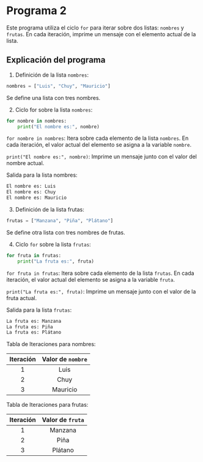 # Programa 2
Este programa utiliza el ciclo `for` para iterar sobre dos listas: `nombres` y `frutas`. En cada iteración, imprime un mensaje con el elemento actual de la lista.
## Explicación del programa
1. Definición de la lista `nombres`:

```python
nombres = ["Luis", "Chuy", "Mauricio"]
```
Se define una lista con tres nombres.

2. Ciclo for sobre la lista `nombres`:
```python
for nombre in nombres:
    print("El nombre es:", nombre)
```
`for nombre in nombres`: Itera sobre cada elemento de la lista `nombres`. En cada iteración, el valor actual del elemento se asigna a la variable `nombre`.

`print("El nombre es:", nombre)`: Imprime un mensaje junto con el valor del nombre actual.

Salida para la lista nombres:
```python
El nombre es: Luis
El nombre es: Chuy
El nombre es: Mauricio
```

3. Definición de la lista frutas:
```python
frutas = ["Manzana", "Piña", "Plátano"]
```
Se define otra lista con tres nombres de frutas.

4. Ciclo `for` sobre la lista `frutas`:
```python
for fruta in frutas:
    print("La fruta es:", fruta)
```
`for fruta in frutas`: Itera sobre cada elemento de la lista `frutas`. En cada iteración, el valor actual del elemento se asigna a la variable `fruta`.

`print("La fruta es:", fruta)`: Imprime un mensaje junto con el valor de la fruta actual.

Salida para la lista `frutas`:
```python
La fruta es: Manzana
La fruta es: Piña
La fruta es: Plátano
```

Tabla de Iteraciones para nombres:

| **Iteración** | **Valor de `nombre`** |
|:-------------:|:---------------------:|
| 1             | Luis                  |
| 2             | Chuy                  |
| 3             | Mauricio              |

Tabla de Iteraciones para frutas:

| **Iteración** | **Valor de `fruta`**  |
|:-------------:|:---------------------:|
| 1             | Manzana               |
| 2             | Piña                  |
| 3             | Plátano               |
